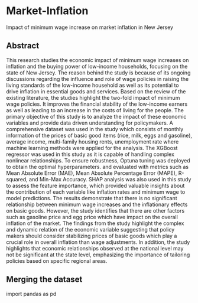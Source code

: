 # Market-Inflation
Impact of minimum wage increase on market inflation in New Jersey 

## Abstract
This research studies the economic impact of minimum wage increases on inflation and the buying power of low-income households, focusing on the state of New Jersey. The reason behind the study is because of its ongoing discussions regarding the influence and role of wage policies in raising the living standards of the low-income household as well as its potential to drive inflation in essential goods and services. Based on the review of the existing literature, the studies highlight the two-fold impact of minimum wage policies. It improves the financial stability of the low-income earners as well as leading to an increase in the costs of living for the people. The primary objective of this study is to analyze the impact of these economic variables and provide data driven understanding for policymakers.
A comprehensive dataset was used in the study which consists of monthly information of the prices of basic good items (rice, milk, eggs and gasoline), average income, multi-family housing rents, unemployment rate where machine learning methods were applied for the analysis. The XGBoost regressor was used in this study as it is capable of handling complex nonlinear relationships. To ensure robustness, Optuna tuning was deployed to obtain the optimal hyperparameters. and evaluated with metrics such as Mean Absolute Error (MAE), Mean Absolute Percentage Error (MAPE), R-squared, and Min-Max Accuracy. SHAP analysis was also used in this study to assess the feature importance, which provided valuable insights about the contribution of each variable like inflation rates and minimum wage to model predictions.
The results demonstrate that there is no significant relationship between minimum wage increases and the inflationary effects on basic goods. However, the study identifies that there are other factors such as gasoline price and egg price which have impact on the overall inflation of the market. The findings from the study highlight the complex and dynamic relation of the economic variable suggesting that policy makers should consider stabilizing prices of basic goods which play a crucial role in overall inflation than wage adjustments. In addition, the study highlights that economic relationships observed at the national level may not be significant at the state level, emphasizing the importance of tailoring policies based on specific regional areas.

## Merging the dataset

import pandas as pd
